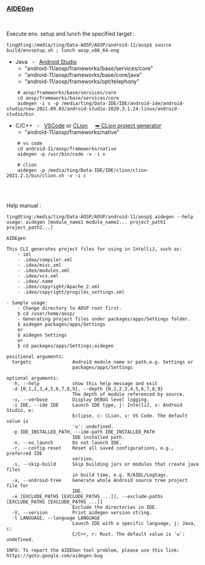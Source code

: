 ### [AIDEGen](https://android.googlesource.com/platform/tools/asuite/+/refs/heads/master/aidegen/README.md)

</br>

Execute env. setup and lunch the specified target :

```
ting@ting:/media/ting/Data-AOSP/AOSP/android-11/aosp$ source build/envsetup.sh ; lunch aosp_x86_64-eng

```


- Java &nbsp; - &nbsp; [Android Studio](https://developer.android.com/studio)
    - "android-11/aosp/frameworks/base/services/core"
    - "android-11/aosp/frameworks/base/core/java"
    - "android-11/aosp/frameworks/opt/telephony"

```shell
    # aosp/frameworks/base/services/core
    cd aosp/frameworks/base/services/core
    aidegen -i s -p /media/ting/Data-IDE/IDE/android-ide/android-studio/new-2021.09.03/android-studio-2020.3.1.24-linux/android-studio/bin
```

- C/C++ &nbsp; - &nbsp; [VSCode](https://code.visualstudio.com/) or [CLion](https://www.jetbrains.com/clion/) &nbsp;&nbsp;&nbsp;&nbsp;[➥ CLion project generator](https://cs.android.com/android/platform/superproject/+/android-11.0.0_r40:build/soong/docs/clion.md)
  - "android-11/aosp/frameworks/native"

```shell
    # vs code
    cd android-11/aosp/frameworks/native
    aidegen -p /usr/bin/code -v -i v

    # clion
    aidegen -p /media/ting/Data-IDE/IDE/clion/clion-2021.2.1/bin/clion.sh -v -i c
```


</br>
</br>

Help manual :

```shell
ting@ting:/media/ting/Data-AOSP/AOSP/android-11/aosp$ aidegen --help
usage: aidegen [module_name1 module_name2... project_path1 project_path2...]

AIDEgen

This CLI generates project files for using in IntelliJ, such as:
    - iml
    - .idea/compiler.xml
    - .idea/misc.xml
    - .idea/modules.xml
    - .idea/vcs.xml
    - .idea/.name
    - .idea/copyright/Apache_2.xml
    - .idea/copyright/progiles_settings.xml

- Sample usage:
    - Change directory to AOSP root first.
    $ cd /user/home/aosp/
    - Generating project files under packages/apps/Settings folder.
    $ aidegen packages/apps/Settings
    or
    $ aidegen Settings
    or
    $ cd packages/apps/Settings;aidegen

positional arguments:
  targets               Android module name or path.e.g. Settings or
                        packages/apps/Settings

optional arguments:
  -h, --help            show this help message and exit
  -d {0,1,2,3,4,5,6,7,8,9}, --depth {0,1,2,3,4,5,6,7,8,9}
                        The depth of module referenced by source.
  -v, --verbose         Display DEBUG level logging.
  -i IDE, --ide IDE     Launch IDE type, j: IntelliJ, s: Android Studio, e:
                        Eclipse, c: CLion, v: VS Code. The default value is
                        'u': undefined.
  -p IDE_INSTALLED_PATH, --ide-path IDE_INSTALLED_PATH
                        IDE installed path.
  -n, --no_launch       Do not launch IDE.
  -r, --config-reset    Reset all saved configurations, e.g., preferred IDE
                        version.
  -s, --skip-build      Skip building jars or modules that create java files
                        in build time, e.g. R/AIDL/Logtags.
  -a, --android-tree    Generate whole Android source tree project file for
                        IDE.
  -e [EXCLUDE_PATHS [EXCLUDE_PATHS ...]], --exclude-paths [EXCLUDE_PATHS [EXCLUDE_PATHS ...]]
                        Exclude the directories in IDE.
  -V, --version         Print aidegen version string.
  -l LANGUAGE, --language LANGUAGE
                        Launch IDE with a specific language, j: Java, c:
                        C/C++, r: Rust. The default value is 'u': undefined.

INFO: To report the AIDEGen tool problem, please use this link: https://goto.google.com/aidegen-bug
```